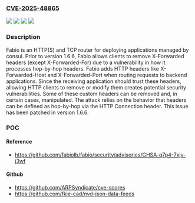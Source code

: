 ### [CVE-2025-48865](https://cve.mitre.org/cgi-bin/cvename.cgi?name=CVE-2025-48865)
![](https://img.shields.io/static/v1?label=Product&message=fabio&color=blue)
![](https://img.shields.io/static/v1?label=Version&message=%3C%201.6.6%20&color=brightgreen)
![](https://img.shields.io/static/v1?label=Vulnerability&message=CWE-345%3A%20Insufficient%20Verification%20of%20Data%20Authenticity&color=brightgreen)
![](https://img.shields.io/static/v1?label=Vulnerability&message=CWE-348%3A%20Use%20of%20Less%20Trusted%20Source&color=brightgreen)

### Description

Fabio is an HTTP(S) and TCP router for deploying applications managed by consul. Prior to version 1.6.6, Fabio allows clients to remove X-Forwarded headers (except X-Forwarded-For) due to a vulnerability in how it processes hop-by-hop headers. Fabio adds HTTP headers like X-Forwarded-Host and X-Forwarded-Port when routing requests to backend applications. Since the receiving application should trust these headers, allowing HTTP clients to remove or modify them creates potential security vulnerabilities. Some of these custom headers can be removed and, in certain cases, manipulated. The attack relies on the behavior that headers can be defined as hop-by-hop via the HTTP Connection header. This issue has been patched in version 1.6.6.

### POC

#### Reference
- https://github.com/fabiolb/fabio/security/advisories/GHSA-q7p4-7xjv-j3wf

#### Github
- https://github.com/ARPSyndicate/cve-scores
- https://github.com/fkie-cad/nvd-json-data-feeds

